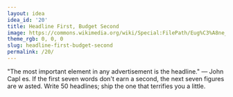 ```yaml
---
layout: idea
idea_id: '20'
title: Headline First, Budget Second
image: https://commons.wikimedia.org/wiki/Special:FilePath/Eug%C3%A8ne_Delacroix_-_La_libert%C3%A9_guidant_le_peuple-2.jpg
theme_rgb: 0, 0, 0
slug: headline-first-budget-second
permalink: /20/
---
```


"The most important element in any advertisement is the headline." — John Capl es. If the first seven words don't earn a second, the next seven figures are w asted. Write 50 headlines; ship the one that terrifies you a little.
